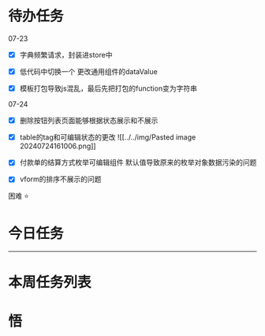 # 待办任务
07-23
- [x] 字典频繁请求，封装进store中
- [x] 低代码中切换一个 更改通用组件的dataValue
- [x] 模板打包导致js混乱，最后先把打包的function变为字符串


07-24
- [x] 删除按钮列表页面能够根据状态展示和不展示
- [x] table的tag和可编辑状态的更改
![[../../img/Pasted image 20240724161006.png]]
- [x] 付款单的结算方式枚举可编辑组件  默认值导致原来的枚举对象数据污染的问题
- [x] vform的排序不展示的问题


困难
⭐

# 今日任务




------
# 本周任务列表



# 悟